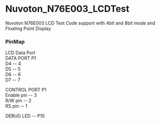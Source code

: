 # Nuvoton_N76E003_LCDTest
Nuvoton N76E003 LCD Test Code support with 4bit and 8bit mode and Floating Point Display

<h3>PinMap</h3>

LCD Data Port<br>
DATA PORT P1<br>
D4 -- 4<br>
D5 -- 5<br>
D6 -- 6<br>
D7 -- 7<br>

CONTROL PORT P1<br>
Enable pin -- 3<br>
R/W pin    -- 2<br>
RS pin     -- 1<br>

DEBUG LED -- P10
